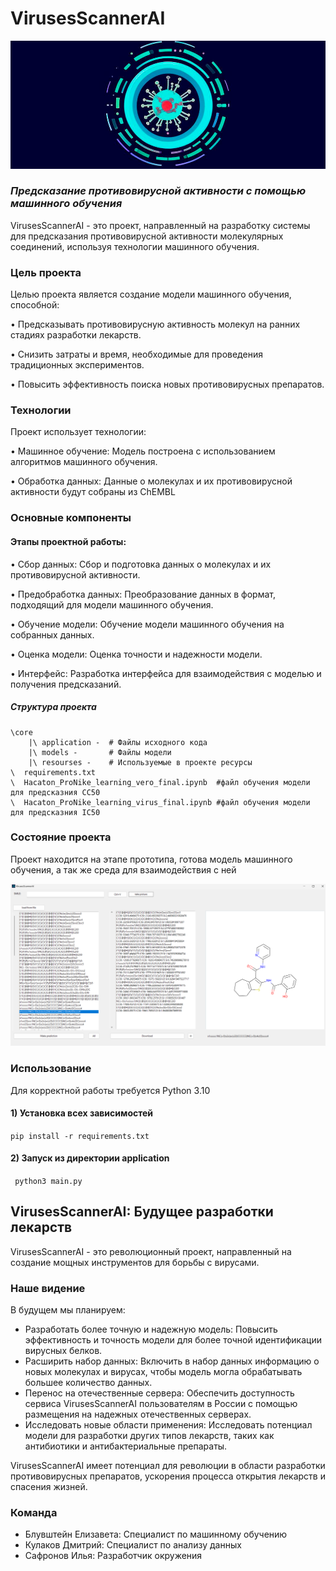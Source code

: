 # VirusesScannerAI 

![LOGO](https://github.com/ResQkiT/VirusesScannerAI/raw/main/core/resources/logo2.png)

### *Предсказание противовирусной активности с помощью машинного обучения*

VirusesScannerAI - это проект, направленный на разработку системы для предсказания противовирусной активности молекулярных соединений, используя технологии машинного обучения.

### Цель проекта

Целью проекта является создание модели машинного обучения, способной:

• Предсказывать противовирусную активность молекул на ранних стадиях разработки лекарств.

• Снизить затраты и время, необходимые для проведения традиционных экспериментов.

• Повысить эффективность поиска новых противовирусных препаратов.

### Технологии

Проект использует технологии:

• Машинное обучение: Модель построена с использованием алгоритмов машинного обучения.

• Обработка данных: Данные о молекулах и их противовирусной активности будут собраны из ChEMBL

### Основные компоненты

#### Этапы проектной работы:

• Сбор данных: Сбор и подготовка данных о молекулах и их противовирусной активности.

• Предобработка данных: Преобразование данных в формат, подходящий для модели машинного обучения.

• Обучение модели: Обучение модели машинного обучения на собранных данных.

• Оценка модели: Оценка точности и надежности модели.

• Интерфейс: Разработка интерфейса для взаимодействия с моделью и получения предсказаний.

##### Структура проекта
```
\core
    |\ application -  # Файлы исходного кода
    |\ models -       # Файлы модели
    |\ resourses -    # Используемые в проекте ресурсы
\  requirements.txt   
\  Hacaton_ProNike_learning_vero_final.ipynb  #файл обучения модели для предсказния CC50
\  Hacaton_ProNike_learning_virus_final.ipynb #файл обучения модели для предсказния IC50
```

### Состояние проекта

Проект находится на этапе прототипа, готова модель машинного обучения, а так же среда для взаимодействия с ней


![LOGO](https://github.com/ResQkiT/VirusesScannerAI/raw/main/core/resources/showcase.png)
### Использование
Для корректной работы требуется
Python 3.10
#### 1) Установка всех зависимостей
` pip install -r requirements.txt `
#### 2) Запуск из директории application
` python3 main.py`

## VirusesScannerAI: Будущее разработки лекарств

VirusesScannerAI - это революционный проект, направленный на создание мощных инструментов для борьбы с вирусами. 

### Наше видение

В будущем мы планируем:

- Разработать более точную и надежную модель: Повысить эффективность и точность модели для более точной идентификации вирусных белков.
- Расширить набор данных: Включить в набор данных информацию о новых молекулах и вирусах, чтобы модель могла обрабатывать большее количество данных.
- Перенос на отечественные сервера: Обеспечить доступность сервиса VirusesScannerAI пользователям в России с помощью размещения на надежных отечественных серверах.
- Исследовать новые области применения: Исследовать потенциал модели для разработки других типов лекарств, таких как антибиотики и антибактериальные препараты.
  
VirusesScannerAI имеет потенциал для революции в области разработки противовирусных препаратов, ускорения процесса открытия лекарств и спасения жизней. 

### Команда
- Блувштейн Елизавета: Специалист по машинному обучению
- Кулаков Дмитрий: Специалист по анализу данных
- Сафронов  Илья: Разработчик окружения
